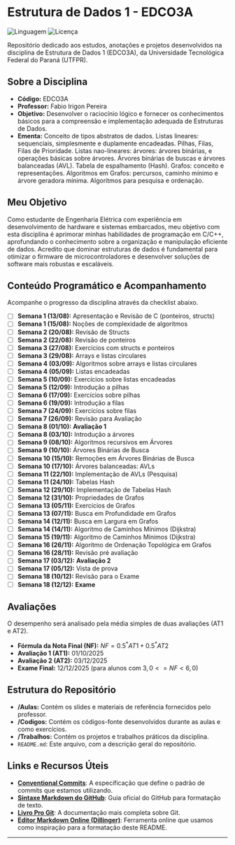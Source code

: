 # Estrutura de Dados 1 - EDCO3A

![Linguagem](https://img.shields.io/badge/Linguagem-C-blue.svg)
![Licença](https://img.shields.io/badge/Licen%C3%A7a-MIT-green.svg)

Repositório dedicado aos estudos, anotações e projetos desenvolvidos na disciplina de Estrutura de Dados 1 (EDCO3A), da Universidade Tecnológica Federal do Paraná (UTFPR).

## Sobre a Disciplina

- **Código:** EDCO3A
- **Professor:** Fabio Irigon Pereira
- **Objetivo:** Desenvolver o raciocínio lógico e fornecer os conhecimentos básicos para a compreensão e implementação adequada de Estruturas de Dados.
- **Ementa:** Conceito de tipos abstratos de dados. Listas lineares: sequenciais, simplesmente e duplamente encadeadas. Pilhas, Filas, Filas de Prioridade. Listas nao-lineares: árvores: árvores binárias, e operações básicas sobre árvores. Árvores binárias de buscas e árvores balanceadas (AVL). Tabela de espalhamento (Hash). Grafos: conceito e representações. Algoritmos em Grafos: percursos, caminho mínimo e árvore geradora mínima. Algoritmos para pesquisa e ordenação.

## Meu Objetivo

Como estudante de Engenharia Elétrica com experiência em desenvolvimento de hardware e sistemas embarcados, meu objetivo com esta disciplina é aprimorar minhas habilidades de programação em C/C++, aprofundando o conhecimento sobre a organização e manipulação eficiente de dados. Acredito que dominar estruturas de dados é fundamental para otimizar o firmware de microcontroladores e desenvolver soluções de software mais robustas e escaláveis.

## Conteúdo Programático e Acompanhamento

Acompanhe o progresso da disciplina através da checklist abaixo.

- [ ] **Semana 1 (13/08):** Apresentação e Revisão de C (ponteiros, structs)
- [ ] **Semana 1 (15/08):** Noções de complexidade de algoritmos
- [ ] **Semana 2 (20/08):** Revisão de Structs
- [ ] **Semana 2 (22/08):** Revisão de ponteiros
- [ ] **Semana 3 (27/08):** Exercícios com structs e ponteiros
- [ ] **Semana 3 (29/08):** Arrays e listas circulares
- [ ] **Semana 4 (03/09):** Algoritmos sobre arrays e listas circulares
- [ ] **Semana 4 (05/09):** Listas encadeadas
- [ ] **Semana 5 (10/09):** Exercícios sobre listas encadeadas
- [ ] **Semana 5 (12/09):** Introdução a pilhas
- [ ] **Semana 6 (17/09):** Exercícios sobre pilhas
- [ ] **Semana 6 (19/09):** Introdução a filas
- [ ] **Semana 7 (24/09):** Exercícios sobre filas
- [ ] **Semana 7 (26/09):** Revisão para Avaliação
- [ ] **Semana 8 (01/10):** **Avaliação 1**
- [ ] **Semana 8 (03/10):** Introdução a árvores
- [ ] **Semana 9 (08/10):** Algoritmos recursivos em Árvores
- [ ] **Semana 9 (10/10):** Árvores Binárias de Busca
- [ ] **Semana 10 (15/10):** Remoções em Árvores Binárias de Busca
- [ ] **Semana 10 (17/10):** Árvores balanceadas: AVLs
- [ ] **Semana 11 (22/10):** Implementação de AVLs (Pesquisa)
- [ ] **Semana 11 (24/10):** Tabelas Hash
- [ ] **Semana 12 (29/10):** Implementação de Tabelas Hash
- [ ] **Semana 12 (31/10):** Propriedades de Grafos
- [ ] **Semana 13 (05/11):** Exercícios de Grafos
- [ ] **Semana 13 (07/11):** Busca em Profundidade em Grafos
- [ ] **Semana 14 (12/11):** Busca em Largura em Grafos
- [ ] **Semana 14 (14/11):** Algoritmo de Caminhos Mínimos (Dijkstra)
- [ ] **Semana 15 (19/11):** Algoritmo de Caminhos Mínimos (Dijkstra)
- [ ] **Semana 16 (26/11):** Algoritmo de Ordenação Topológica em Grafos
- [ ] **Semana 16 (28/11):** Revisão pré avaliação
- [ ] **Semana 17 (03/12):** **Avaliação 2**
- [ ] **Semana 17 (05/12):** Vista de prova
- [ ] **Semana 18 (10/12):** Revisão para o Exame
- [ ] **Semana 18 (12/12):** **Exame**

## Avaliações

O desempenho será analisado pela média simples de duas avaliações (AT1 e AT2).

- **Fórmula da Nota Final (NF):** $NF=0.5^{*}AT1+0.5^{*}AT2$
- **Avaliação 1 (AT1):** 01/10/2025
- **Avaliação 2 (AT2):** 03/12/2025
- **Exame Final:** 12/12/2025 (para alunos com $3,0<=NF<6,0$)

## Estrutura do Repositório

- **/Aulas:** Contém os slides e materiais de referência fornecidos pelo professor.
- **/Codigos:** Contém os códigos-fonte desenvolvidos durante as aulas e como exercícios.
- **/Trabalhos:** Contém os projetos e trabalhos práticos da disciplina.
- `README.md`: Este arquivo, com a descrição geral do repositório.

## Links e Recursos Úteis

- **[Conventional Commits][conventional-commits]**: A especificação que define o padrão de commits que estamos utilizando.
- **[Sintaxe Markdown do GitHub][github-markdown]**: Guia oficial do GitHub para formatação de texto.
- **[Livro Pro Git][pro-git-book]**: A documentação mais completa sobre Git.
- **[Editor Markdown Online (Dillinger)][dillinger-editor]**: Ferramenta online que usamos como inspiração para a formatação deste README.

---

[//]: # "Seção de links de referência para manter o documento limpo"
[conventional-commits]: https://www.conventionalcommits.org/pt-br/v1.0.0/
[github-markdown]: https://docs.github.com/pt/get-started/writing-on-github/getting-started-with-writing-and-formatting-on-github/basic-writing-and-formatting-syntax
[pro-git-book]: https://git-scm.com/book/pt-br/v2
[dillinger-editor]: https://dillinger.io/
